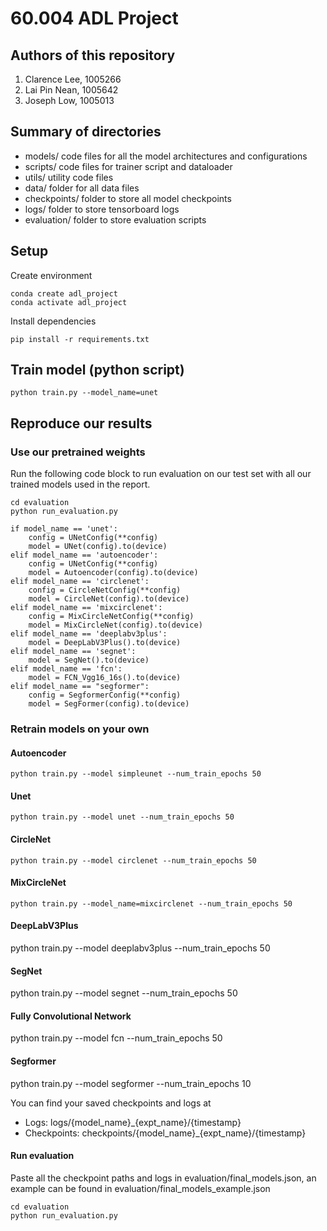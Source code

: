 # 60.004 ADL Project 

## Authors of this repository 
1. Clarence Lee, 1005266
2. Lai Pin Nean, 1005642
3. Joseph Low, 1005013

## Summary of directories
- models/ code files for all the model architectures and configurations 
- scripts/ code files for trainer script and dataloader 
- utils/ utility code files 
- data/ folder for all data files 
- checkpoints/ folder to store all model checkpoints 
- logs/ folder to store tensorboard logs 
- evaluation/ folder to store evaluation scripts 

## Setup 
Create environment 
```
conda create adl_project 
conda activate adl_project
```
Install dependencies
```
pip install -r requirements.txt
```

## Train model (python script)
```
python train.py --model_name=unet
```

## Reproduce our results 
### Use our pretrained weights 
Run the following code block to run evaluation on our test set with all our trained models used in the report. 
```
cd evaluation 
python run_evaluation.py 
```

    if model_name == 'unet': 
        config = UNetConfig(**config)
        model = UNet(config).to(device)
    elif model_name == 'autoencoder':
        config = UNetConfig(**config)
        model = Autoencoder(config).to(device)
    elif model_name == 'circlenet':
        config = CircleNetConfig(**config)
        model = CircleNet(config).to(device)
    elif model_name == 'mixcirclenet':
        config = MixCircleNetConfig(**config)
        model = MixCircleNet(config).to(device)
    elif model_name == 'deeplabv3plus': 
        model = DeepLabV3Plus().to(device)
    elif model_name == 'segnet':
        model = SegNet().to(device)
    elif model_name == 'fcn': 
        model = FCN_Vgg16_16s().to(device)
    elif model_name == "segformer": 
        config = SegformerConfig(**config)
        model = SegFormer(config).to(device)

### Retrain models on your own 
#### Autoencoder
```
python train.py --model simpleunet --num_train_epochs 50
```
#### Unet 
```
python train.py --model unet --num_train_epochs 50
```
#### CircleNet
```
python train.py --model circlenet --num_train_epochs 50
```

#### MixCircleNet
```
python train.py --model_name=mixcirclenet --num_train_epochs 50
```
#### DeepLabV3Plus 
python train.py --model deeplabv3plus --num_train_epochs 50

#### SegNet
python train.py --model segnet --num_train_epochs 50

#### Fully Convolutional Network 
python train.py --model fcn --num_train_epochs 50 

#### Segformer 
python train.py --model segformer --num_train_epochs 10 


You can find your saved checkpoints and logs at 
- Logs: logs/{model_name}_{expt_name}/{timestamp}
- Checkpoints: checkpoints/{model_name}_{expt_name}/{timestamp}

#### Run evaluation
Paste all the checkpoint paths and logs in evaluation/final_models.json, an example can be found in evaluation/final_models_example.json
```
cd evaluation 
python run_evaluation.py 
```